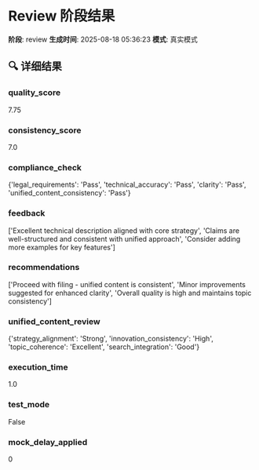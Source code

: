 # Review 阶段结果

**阶段**: review
**生成时间**: 2025-08-18 05:36:23
**模式**: 真实模式

## 🔍 详细结果

### quality_score
7.75

### consistency_score
7.0

### compliance_check
{'legal_requirements': 'Pass', 'technical_accuracy': 'Pass', 'clarity': 'Pass', 'unified_content_consistency': 'Pass'}

### feedback
['Excellent technical description aligned with core strategy', 'Claims are well-structured and consistent with unified approach', 'Consider adding more examples for key features']

### recommendations
['Proceed with filing - unified content is consistent', 'Minor improvements suggested for enhanced clarity', 'Overall quality is high and maintains topic consistency']

### unified_content_review
{'strategy_alignment': 'Strong', 'innovation_consistency': 'High', 'topic_coherence': 'Excellent', 'search_integration': 'Good'}

### execution_time
1.0

### test_mode
False

### mock_delay_applied
0
